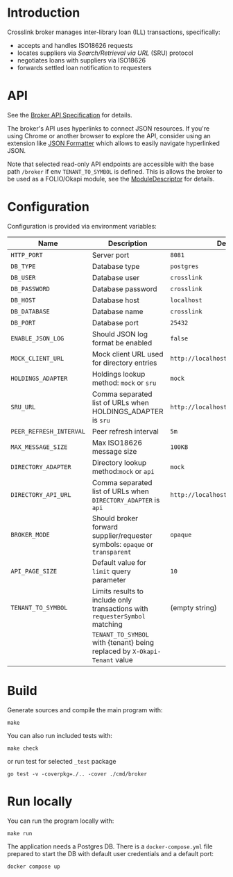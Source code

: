 # Introduction

Crosslink broker manages inter-library loan (ILL) transactions, specifically:

* accepts and handles ISO18626 requests
* locates suppliers via _Search/Retrieval via URL_ (SRU) protocol
* negotiates loans with suppliers via ISO18626
* forwards settled loan notification to requesters

# API

See the [Broker API Specification](./oapi/open-api.yaml) for details.

The broker's API uses hyperlinks to connect JSON resources.
If you're using Chrome or another browser to explore the API,
consider using an extension like [JSON Formatter](https://chromewebstore.google.com/detail/json-formatter/bcjindcccaagfpapjjmafapmmgkkhgoa) which allows to easily navigate hyperlinked JSON.

Note that selected read-only API endpoints are accessible with the base path `/broker`
if env `TENANT_TO_SYMBOL` is defined.
This is allows the broker to be used as a FOLIO/Okapi module,
see the [ModuleDescriptor](./descriptors/ModuleDescriptor-template.json) for details.

# Configuration

Configuration is provided via environment variables:

| Name                   | Description                                                                 | Default value                             |
|------------------------|-----------------------------------------------------------------------------|-------------------------------------------|
| `HTTP_PORT`            | Server port                                                                 | `8081`                                    |
| `DB_TYPE`              | Database type                                                               | `postgres`                                |
| `DB_USER`              | Database user                                                               | `crosslink`                               |
| `DB_PASSWORD`          | Database password                                                           | `crosslink`                               |
| `DB_HOST`              | Database host                                                               | `localhost`                               |
| `DB_DATABASE`          | Database name                                                               | `crosslink`                               |
| `DB_PORT`              | Database port                                                               | `25432`                                   |
| `ENABLE_JSON_LOG`      | Should JSON log format be enabled                                           | `false`                                   |
| `MOCK_CLIENT_URL`      | Mock client URL used for directory entries                                  | `http://localhost:19083/iso18626`         |
| `HOLDINGS_ADAPTER`     | Holdings lookup method: `mock` or `sru`                                     | `mock`                                    |
| `SRU_URL`              | Comma separated list of URLs when HOLDINGS_ADAPTER is `sru`                 | `http://localhost:8081/sru`               |
| `PEER_REFRESH_INTERVAL`| Peer refresh interval                                                       | `5m`                                      |
| `MAX_MESSAGE_SIZE`     | Max ISO18626 message size                                                   | `100KB`                                   |
| `DIRECTORY_ADAPTER`    | Directory lookup method:`mock` or `api`                                     | `mock`                                    |
| `DIRECTORY_API_URL`    | Comma separated list of URLs when `DIRECTORY_ADAPTER` is `api`              | `http://localhost:8081/directory/entries` |
| `BROKER_MODE`          | Should broker forward supplier/requester symbols: `opaque` or `transparent` | `opaque`                                  |
| `API_PAGE_SIZE`        | Default value for `limit` query parameter                                   | `10`                                      |
| `TENANT_TO_SYMBOL`     | Limits results to include only transactions with `requesterSymbol` matching | (empty string)                            |
|                        | `TENANT_TO_SYMBOL` with {tenant} being replaced by `X-Okapi-Tenant` value   |                                           |

# Build

Generate sources and compile the main program with:

```
make
```

You can also run included tests with:

```
make check
```

or run test for selected `_test` package

```
go test -v -coverpkg=./.. -cover ./cmd/broker
```

# Run locally

You can run the program locally with:

```
make run
```

The application needs a Postgres DB.
There is a `docker-compose.yml` file prepared to start the DB with default user credentials and a default port:

```
docker compose up
```
